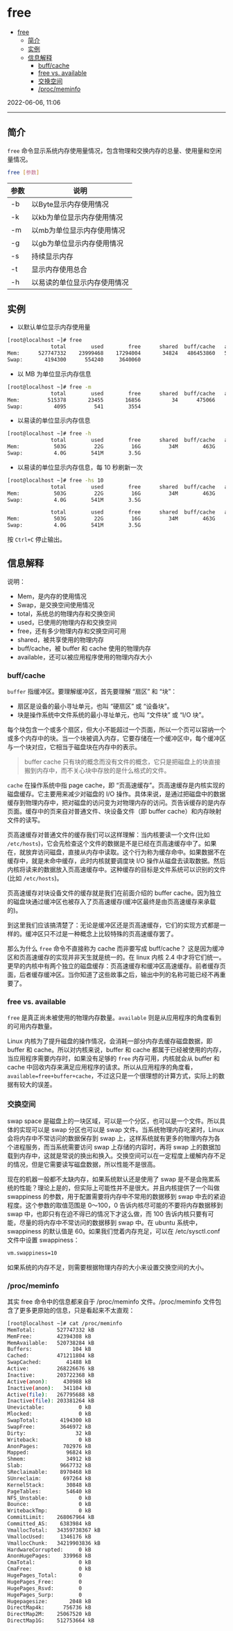 # free

- [free](#free)
  - [简介](#简介)
  - [实例](#实例)
  - [信息解释](#信息解释)
    - [buff/cache](#buffcache)
    - [free vs. available](#free-vs-available)
    - [交换空间](#交换空间)
    - [/proc/meminfo](#procmeminfo)

2022-06-06, 11:06
*****

## 简介

`free` 命令显示系统内存使用量情况，包含物理和交换内存的总量、使用量和空闲量情况。

```sh
free [参数]
```

|参数|说明|
|---|---|
|-b|以Byte显示内存使用情况|
|-k|以kb为单位显示内存使用情况|
|-m|以mb为单位显示内存使用情况|
|-g|以gb为单位显示内存使用情况|
|-s|持续显示内存|
|-t|显示内存使用总合|
|-h|以易读的单位显示内存使用情况|

## 实例

- 以默认单位显示内存使用量

```sh
[root@localhost ~]# free
              total        used        free      shared  buff/cache   available
Mem:      527747332    23999468    17294004       34824   486453860   501909456
Swap:       4194300      554240     3640060
```

- 以 MB 为单位显示内存信息

```sh
[root@localhost ~]# free -m
              total        used        free      shared  buff/cache   available
Mem:         515378       23455       16856          34      475066      490127
Swap:          4095         541        3554
```

- 以易读的单位显示内存信息

```sh
[root@localhost ~]# free -h
              total        used        free      shared  buff/cache   available
Mem:           503G         22G         16G         34M        463G        478G
Swap:          4.0G        541M        3.5G
```

- 以易读的单位显示内存信息，每 10 秒刷新一次

```sh
[root@localhost ~]# free -hs 10
              total        used        free      shared  buff/cache   available
Mem:           503G         22G         16G         34M        463G        478G
Swap:          4.0G        541M        3.5G

              total        used        free      shared  buff/cache   available
Mem:           503G         22G         16G         34M        463G        478G
Swap:          4.0G        541M        3.5G
```

按 `Ctrl+C` 停止输出。

## 信息解释

说明：

- Mem，是内存的使用情况
- Swap，是交换空间使用情况
- total，系统总的物理内存和交换空间
- used，已使用的物理内存和交换空间
- free，还有多少物理内存和交换空间可用
- shared，被共享使用的物理内存
- buff/cache，被 buffer 和 cache 使用的物理内存
- available，还可以被应用程序使用的物理内存大小

### buff/cache

`buffer` 指缓冲区。要理解缓冲区，首先要理解 “扇区” 和 “块”：

- 扇区是设备的最小寻址单元，也叫 “硬扇区” 或 “设备块”。
- 块是操作系统中文件系统的最小寻址单元，也叫 “文件块” 或  “I/O 块”。

每个块包含一个或多个扇区，但大小不能超过一个页面，所以一个页可以容纳一个或多个内存中的块。当一个块被调入内存，它要存储在一个缓冲区中，每个缓冲区与一个块对应，它相当于磁盘块在内存中的表示。

> buffer cache 只有块的概念而没有文件的概念，它只是把磁盘上的块直接搬到内存中，而不关心块中存放的是什么格式的文件。

`cache` 在操作系统中指 page cache，即 “页高速缓存”。页高速缓存是内核实现的磁盘缓存。它主要用来减少对磁盘的 I/O 操作。具体来说，是通过把磁盘中的数据缓存到物理内存中，把对磁盘的访问变为对物理内存的访问。页告诉缓存的是内存页面。缓存中的页来自对普通文件、块设备文件（即 buffer cache）和内存映射文件的读写。

页高速缓存对普通文件的缓存我们可以这样理解：当内核要读一个文件(比如 `/etc/hosts`)，它会先检查这个文件的数据是不是已经在页高速缓存中了。如果在，就放弃访问磁盘，直接从内存中读取。这个行为称为缓存命中。如果数据不在缓存中，就是未命中缓存，此时内核就要调度块 I/O 操作从磁盘去读取数据。然后内核将读来的数据放入页高速缓存中。这种缓存的目标是文件系统可以识别的文件(比如 `/etc/hosts`)。

页高速缓存对块设备文件的缓存就是我们在前面介绍的 buffer cache。因为独立的磁盘块通过缓冲区也被存入了页高速缓存(缓冲区最终是由页高速缓存来承载的)。

到这里我们应该搞清楚了：无论是缓冲区还是页高速缓存，它们的实现方式都是一样的。缓冲区只不过是一种概念上比较特殊的页高速缓存罢了。

那么为什么 `free` 命令不直接称为 cache 而非要写成 buff/cache？ 这是因为缓冲区和页高速缓存的实现并非天生就是统一的。在 linux 内核 2.4 中才将它们统一。更早的内核中有两个独立的磁盘缓存：页高速缓存和缓冲区高速缓存。前者缓存页面，后者缓存缓冲区。当你知道了这些故事之后，输出中列的名称可能已经不再重要了。

### free vs. available

`free` 是真正尚未被使用的物理内存数量。`available` 则是从应用程序的角度看到的可用内存数量。

Linux 内核为了提升磁盘的操作情况，会消耗一部分内存去缓存磁盘数据，即 buffer 和 cache。所以对内核来说，buffer 和 cache 都属于已经被使用的内存，当应用程序需要内存时，如果没有足够的 `free` 内存可用，内核就会从 buffer 和 cache 中回收内存来满足应用程序的请求。所以从应用程序的角度看，`available=free+buffer+cache`，不过这只是一个很理想的计算方式，实际上的数据有较大的误差。

### 交换空间

swap space 是磁盘上的一块区域，可以是一个分区，也可以是一个文件。所以具体的实现可以是 swap 分区也可以是 swap 文件。当系统物理内存吃紧时，Linux 会将内存中不常访问的数据保存到 swap 上，这样系统就有更多的物理内存为各个进程服务，而当系统需要访问 swap 上存储的内容时，再将 swap 上的数据加载到内存中，这就是常说的换出和换入。交换空间可以在一定程度上缓解内存不足的情况，但是它需要读写磁盘数据，所以性能不是很高。

现在的机器一般都不太缺内存，如果系统默认还是使用了 swap 是不是会拖累系统的性能？理论上是的，但实际上可能性并不是很大。并且内核提供了一个叫做 swappiness 的参数，用于配置需要将内存中不常用的数据移到 swap 中去的紧迫程度。这个参数的取值范围是 0～100，0 告诉内核尽可能的不要将内存数据移到 swap 中，也即只有在迫不得已的情况下才这么做，而 100 告诉内核只要有可能，尽量的将内存中不常访问的数据移到 swap 中。在 ubuntu 系统中，swappiness 的默认值是 60。如果我们觉着内存充足，可以在 /etc/sysctl.conf 文件中设置 swappiness：

```sh
vm.swappiness=10
```

如果系统的内存不足，则需要根据物理内存的大小来设置交换空间的大小。

### /proc/meminfo

其实 free 命令中的信息都来自于 /proc/meminfo 文件。/proc/meminfo 文件包含了更多更原始的信息，只是看起来不太直观：

```sh
[root@localhost ~]# cat /proc/meminfo
MemTotal:       527747332 kB
MemFree:        42394308 kB
MemAvailable:   520738284 kB
Buffers:             104 kB
Cached:         471211804 kB
SwapCached:        41488 kB
Active:         268226676 kB
Inactive:       203722368 kB
Active(anon):     430988 kB
Inactive(anon):   341104 kB
Active(file):   267795688 kB
Inactive(file): 203381264 kB
Unevictable:           0 kB
Mlocked:               0 kB
SwapTotal:       4194300 kB
SwapFree:        3646972 kB
Dirty:                32 kB
Writeback:             0 kB
AnonPages:        702976 kB
Mapped:            96824 kB
Shmem:             34912 kB
Slab:            9667732 kB
SReclaimable:    8970468 kB
SUnreclaim:       697264 kB
KernelStack:       30848 kB
PageTables:        54640 kB
NFS_Unstable:          0 kB
Bounce:                0 kB
WritebackTmp:          0 kB
CommitLimit:    268067964 kB
Committed_AS:    6383984 kB
VmallocTotal:   34359738367 kB
VmallocUsed:     1346176 kB
VmallocChunk:   34219903836 kB
HardwareCorrupted:     0 kB
AnonHugePages:    339968 kB
CmaTotal:              0 kB
CmaFree:               0 kB
HugePages_Total:       0
HugePages_Free:        0
HugePages_Rsvd:        0
HugePages_Surp:        0
Hugepagesize:       2048 kB
DirectMap4k:      756736 kB
DirectMap2M:    25067520 kB
DirectMap1G:    512753664 kB
```
